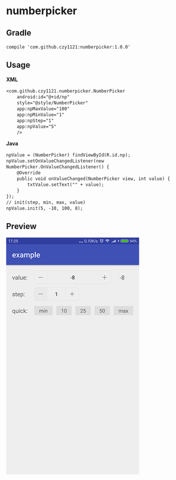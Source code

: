 # numberpicker


## Gradle

    compile 'com.github.czy1121:numberpicker:1.0.0'
    
## Usage
    
**XML**

    <com.github.czy1121.numberpicker.NumberPicker
        android:id="@+id/np"
        style="@style/NumberPicker"
        app:npMaxValue="100"
        app:npMinValue="1"
        app:npStep="1"
        app:npValue="5"
        />
 
**Java**

    
    npValue = (NumberPicker) findViewById(R.id.np);
    npValue.setOnValueChangedListener(new NumberPicker.OnValueChangedListener() {
        @Override
        public void onValueChanged(NumberPicker view, int value) {
            txtValue.setText("" + value);
        }
    });
    // init(step, min, max, value)
    npValue.init(5, -10, 100, 8); 

## Preview

![screenshot](screenshot.png)